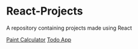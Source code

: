 # React-Projects

A repository containing projects made using React

[Paint Calculator](https://paint-calculator-app.netlify.app/)
[Todo App](https://react-todo-app-dev.netlify.app)
